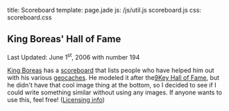 title: Scoreboard
template: page.jade
js: /js/util.js scoreboard.js
css: scoreboard.css

King Boreas' Hall of Fame
-------------------------

Last Updated: June 1<sup>st</sup>, 2006 with number 194

[King Boreas] has a [scoreboard] that lists people who have helped him out with his various [geocaches].  He modeled it after the[9Key Hall of Fame], but he didn't have that cool image thing at the bottom, so I decided to see if I could write something similar without using any images.  If anyone wants to use this, feel free!  ([Licensing info])

[King Boreas]: http://www.geocaching.com/profile/?guid=3434ebbf-7b30-42c0-a876-24249b7c495e
[Scoreboard]: http://websports.8m.com/HTML/hall_of_fame-maintenance.html
[Geocaches]: http://www.geocaching.com/
[9Key Hall of Fame]: http://www.9key.com/hall_of_fame.asp
[Licensing Info]: /license.html

<div id="scoreboard"></div>
